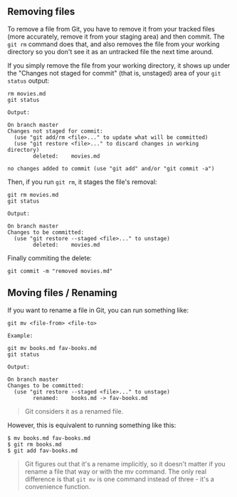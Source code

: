 ## Removing files

To remove a file from Git, you have to remove it from your tracked files (more accurately, remove it from your staging area) and then commit. The `git rm` command does that, and also removes the file from your working directory so you don't see it as an untracked file the next time around.

If you simply remove the file from your working directory, it shows up under the "Changes not staged for commit" (that is, unstaged) area of your `git status` output:

```
rm movies.md
git status
```
`Output:`
```
On branch master
Changes not staged for commit:
  (use "git add/rm <file>..." to update what will be committed)
  (use "git restore <file>..." to discard changes in working directory)
        deleted:    movies.md

no changes added to commit (use "git add" and/or "git commit -a")
```

Then, if you run `git rm`, it stages the file's removal:

```
git rm movies.md
git status
```
`Output:`
```
On branch master
Changes to be committed:
  (use "git restore --staged <file>..." to unstage)
        deleted:    movies.md
```
Finally commiting the delete:
```
git commit -m "removed movies.md"
```

## Moving files / Renaming

If you want to rename a file in Git, you can run something like:
```
git mv <file-from> <file-to>
```
`Example:`
```
git mv books.md fav-books.md
git status
```
`Output:`
```
On branch master
Changes to be committed:
  (use "git restore --staged <file>..." to unstage)
        renamed:    books.md -> fav-books.md
```
> Git considers it as a renamed file.

However, this is equivalent to running something like this:
```
$ mv books.md fav-books.md
$ git rm books.md
$ git add fav-books.md
```

> Git figures out that it's a rename implicitly, so it doesn't matter if you rename a file that way or with the mv command. The only real difference is that `git mv` is one command instead of three - it's a convenience function.